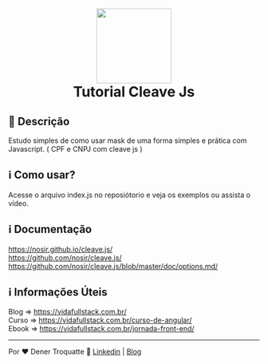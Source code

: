 <h1 align="center">
  <img src="https://vidafullstack.com.br/wp-content/uploads/2021/04/cleavejs.png" alt="" width="150">
  <br>
    Tutorial Cleave Js
</h1>

## :custard: Descrição

Estudo simples de como usar mask de uma forma simples e prática com Javascript. ( CPF e CNPJ com cleave js )

## :information_source: Como usar?

Acesse o arquivo index.js no reposiótorio e veja os exemplos ou assista o vídeo.

## :information_source: Documentação

https://nosir.github.io/cleave.js/ <br>
https://github.com/nosir/cleave.js/ <br>
https://github.com/nosir/cleave.js/blob/master/doc/options.md/ <br>

## :information_source: Informações Úteis
Blog => https://vidafullstack.com.br/ <br>
Curso => https://vidafullstack.com.br/curso-de-angular/ <br>
Ebook => https://vidafullstack.com.br/jornada-front-end/ <nr>

---

Por ♥ Dener Troquatte :wave: [Linkedin](https://www.linkedin.com/in/dener-s%C3%A3o-pedro-troquatte-ababa079/) | [Blog](https://vidafullstack.com.br/)
